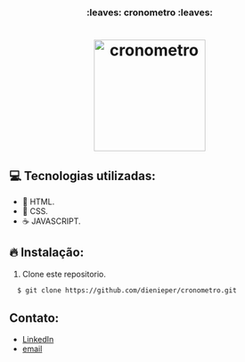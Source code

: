 <h3 align="center">
  :leaves: cronometro :leaves:
</h3>

<h1 align="center">
    <img alt="cronometro" src="./img/2.jpg" width="200" heigth="416" />
    
</h1>

## :computer: Tecnologias utilizadas:

- 🥣 HTML.
- 🎃 CSS.
- ☕️ JAVASCRIPT.

## :fire: Instalação:

1. Clone este repositorio.

```sh
  $ git clone https://github.com/dienieper/cronometro.git
```

## Contato:

- [LinkedIn](https://www.linkedin.com/in/dienieper-oliveira-98a7a4217/)
- [email](dienieper@outlook.com)
